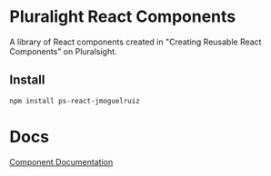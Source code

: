 # Pluralight React Components

A library of React components created in "Creating Reusable React Components" on Pluralsight.

## Install
```
npm install ps-react-jmoguelruiz
```

# Docs
[Component Documentation](http://jmoguelruiz.github.io/ps-react-jmoguelruiz/)